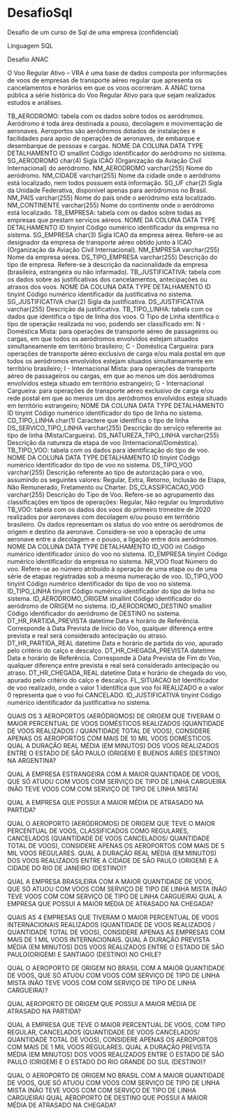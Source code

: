 # DesafioSql

Desafio de um curso de Sql de uma empresa (confidencial)

Linguagem SQL

Desafio ANAC

O Voo Regular Ativo – VRA é uma base de dados composta por informações de voos de empresas de transporte aéreo regular que apresenta os cancelamentos e horários em que os voos ocorreram. A ANAC torna pública a série histórica do Voo Regular Ativo para que sejam
realizados estudos e análises. 

TB_AERODROMO: tabela com os dados sobre todos os aeródromos.
Aeródromo é toda área destinada a pouso, decolagem e movimentação de
aeronaves. Aeroportos são aeródromos dotados de instalações e facilidades para
apoio de operações de aeronaves, de embarque e desembarque de pessoas e
cargas.
NOME DA COLUNA DATA TYPE DETALHAMENTO
ID smallint Código identificador do aeródromo no sistema.
SG_AERODROMO char(4)
Sigla ICAO (Organização da Aviação Civil
Internacional) do aeródromo.
NM_AERODROMO varchar(255) Nome do aeródromo.
NM_CIDADE varchar(255)
Nome da cidade onde o aeródromo está
localizado, nem todos possuem está informação.
SG_UF char(2)
Sigla da Unidade Federativa, disponível apenas
para aeródromos no Brasil.
NM_PAIS varchar(255)
Nome do país onde o aeródromo está
localizado.
NM_CONTINENTE varchar(255)
Nome do continente onde o aeródromo está
localizado.
TB_EMPRESA: tabela com os dados sobre todas as empresas que prestam
serviços aéreos.
NOME DA COLUNA DATA TYPE DETALHAMENTO
ID tinyint
Código numérico identificador da empresa no
sistema.
SG_EMPRESA char(3)
Sigla ICAO da empresa aérea. Refere-se ao
designador da empresa de transporte aéreo
obtido junto à ICAO (Organização da Aviação
Civil Internacional).
NM_EMPRESA varchar(255) Nome da empresa aérea.
DS_TIPO_EMPRESA varchar(255)
Descrição do tipo de empresa. Refere-se à
descrição da nacionalidade da empresa
(brasileira, estrangeira ou não infarmado).
TB_JUSTIFICATIVA: tabela com os dados sobre as justificativas dos
cancelamentos, antecipações ou atrasos dos voos.
NOME DA COLUNA DATA TYPE DETALHAMENTO
ID tinyint
Código numérico identificador da justificativa no
sistema.
SG_JUSTIFICATIVA char(2) Sigla da justificativa.
DS_JUSTIFICATIVA varchar(255) Descrição da justificativa.
TB_TIPO_LINHA: tabela com os dados que identifica o tipo de linha dos voos. O
Tipo de Linha identifica o tipo de operação realizada no voo, podendo ser
classificado em:
N - Doméstica Mista: para operações de transporte aéreo de passageiros ou cargas, em que todos os aeródromos
envolvidos estejam situados simultaneamente em território brasileiro;
C - Doméstica Cargueira: para operações de transporte aéreo exclusivo de carga e/ou mala postal em que todos os
aeródromos envolvidos estejam situados simultaneamente em território brasileiro;
I - Internacional Mista: para operações de transporte aéreo de passageiros ou cargas, em que ao menos um dos
aeródromos envolvidos esteja situado em território estrangeiro;
G - Internacional Cargueira: para operações de transporte aéreo exclusivo de carga e/ou rede postal em que ao
menos um dos aeródromos envolvidos esteja situado em território estrangeiro;
NOME DA COLUNA DATA TYPE DETALHAMENTO
ID tinyint
Código numérico identificador do tipo de linha
no sistema.
CD_TIPO_LINHA char(1) Caractere que identifica o tipo de linha
DS_SERVICO_TIPO_LINHA varchar(255)
Descrição do serviço referente ao tipo de linha
(Mista/Cargueira).
DS_NATUREZA_TIPO_LINHA varchar(255)
Descrição da natureza da etapa de voo
(Internacional/Doméstica).
TB_TIPO_VOO: tabela com os dados para identificação do tipo de voo.
NOME DA COLUNA DATA TYPE DETALHAMENTO
ID tinyint
Código numérico identificador do tipo de voo no
sistema.
DS_TIPO_VOO varchar(255)
Descrição referente ao tipo de autorização para
o voo, assumindo os seguintes valores: Regular,
Extra, Retorno, Inclusão de Etapa, Não
Remunerado, Fretamento ou Charter.
DS_CLASSIFICACAO_VOO varchar(255)
Descrição do Tipo de Voo. Refere-se ao
agrupamento das classificações em tipos de
operações: Regular, Não regular ou Improdutivo
TB_VOO: tabela com os dados dos voos do primeiro trimestre de 2020 realizados por aeronaves com
decolagem e/ou pouso em território brasileiro. Os dados representam os status do voo entre os aeródromos
de origem e destino da aeronave. Considera-se voo a operação de uma aeronave entre a decolagem e o
pouso, a ligação entre dois aeródromos.
NOME DA COLUNA DATA TYPE DETALHAMENTO
ID_VOO int Código numérico identificador único do voo no sistema.
ID_EMPRESA tinyint Código numérico identificador da empresa no sistema.
NR_VOO float Número do voo. Refere-se ao número atribuído à operação de uma etapa ou de uma
série de etapas registradas sob a mesma numeração de voo.
ID_TIPO_VOO tinyint Código numérico identificador do tipo de voo no sistema.
ID_TIPO_LINHA tinyint Código numérico identificador do tipo de linha no sistema.
ID_AERODROMO_ORIGEM smallint Código identificador do aeródromo de ORIGEM no sistema.
ID_AERODROMO_DESTINO smallint Código identificador do aeródromo de DESTINO no sistema.
DT_HR_PARTIDA_PREVISTA datetime Data e horário de Referência. Corresponde à Data Prevista de Início do Voo, qualquer
diferença entre prevista e real será considerado antecipação ou atraso.
DT_HR_PARTIDA_REAL datetime Data e horário de partida do voo, apurado pelo critério do calço e descalço.
DT_HR_CHEGADA_PREVISTA datetime Data e horário de Referência. Corresponde à Data Prevista de Fim do Voo, qualquer
diferença entre prevista e real será considerado antecipação ou atraso.
DT_HR_CHEGADA_REAL datetime Data e horário de chegada do voo, apurado pelo critério do calço e descalço.
FL_SITUACAO bit Identificador de voo realizado, onde o valor 1 identifica que voo foi REALIZADO e o valor
0 representa que o voo foi CANCELADO.
ID_JUSTIFICATIVA tinyint Código numérico identificador da justificativa no sistema.

QUAIS OS 3 AEROPORTOS (AERÓDROMOS) DE ORIGEM QUE TIVERAM O MAIOR PERCENTUAL DE VOOS DOMÉSTICOS REALIZADOS (QUANTIDADE
DE VOOS REALIZADOS / QUANTIDADE TOTAL DE VOOS), CONSIDERE APENAS OS AEROPORTOS COM MAIS DE 10 MIL VOOS DOMÉSTICOS.
QUAL A DURAÇÃO REAL MÉDIA (EM MINUTOS) DOS VOOS REALIZADOS ENTRE O ESTADO DE SÃO PAULO (ORIGEM) E BUENOS AIRES (DESTINO) NA
ARGENTINA?

QUAL A EMPRESA ESTRANGEIRA COM A MAIOR QUANTIDADE DE VOOS, QUE SÓ ATUOU COM VOOS COM SERVIÇO DE TIPO DE LINHA CARGUEIRA
(NÃO TEVE VOOS COM COM SERVIÇO DE TIPO DE LINHA MISTA)

QUAL A EMPRESA QUE POSSUI A MAIOR MÉDIA DE ATRASADO NA PARTIDA?

QUAL O AEROPORTO (AERÓDROMOS) DE ORIGEM QUE TEVE O MAIOR PERCENTUAL DE VOOS, CLASSIFICADOS COMO REGULARES, CANCELADOS
(QUANTIDADE DE VOOS CANCELADOS/ QUANTIDADE TOTAL DE VOOS), CONSIDERE APENAS OS AEROPORTOS COM MAIS DE 5 MIL VOOS
REGULARES. QUAL A DURAÇÃO REAL MÉDIA (EM MINUTOS) DOS VOOS REALIZADOS ENTRE A CIDADE DE SÃO PAULO (ORIGEM) E A CIDADE DO RIO DE JANEIRO
(DESTINO)?

QUAL A EMPRESA BRASILEIRA COM A MAIOR QUANTIDADE DE VOOS, QUE SÓ ATUOU COM VOOS COM SERVIÇO DE TIPO DE LINHA MISTA (NÃO
TEVE VOOS COM COM SERVIÇO DE TIPO DE LINHA CARGUEIRA) QUAL A EMPRESA QUE POSSUI A MAIOR MÉDIA DE ATRASADO NA CHEGADA?

QUAIS AS 4 EMPRESAS QUE TIVERAM O MAIOR PERCENTUAL DE VOOS INTERNACIONAIS REALIZADOS (QUANTIDADE DE VOOS REALIZADOS /
QUANTIDADE TOTAL DE VOOS), CONSIDERE APENAS AS EMPRESAS COM MAIS DE 1 MIL VOOS INTERNACIONAIS.
QUAL A DURAÇÃO PREVISTA MÉDIA (EM MINUTOS) DOS VOOS REALIZADOS ENTRE O ESTADO DE SÃO PAULO(ORIGEM) E SANTIAGO (DESTINO)
NO CHILE?

QUAL O AEROPORTO DE ORIGEM NO BRASIL COM A MAIOR QUANTIDADE DE VOOS, QUE SÓ ATUOU COM VOOS COM SERVIÇO DE TIPO DE LINHA
MISTA (NÃO TEVE VOOS COM COM SERVIÇO DE TIPO DE LINHA CARGUEIRA)?

QUAL AEROPORTO DE ORIGEM QUE POSSUI A MAIOR MÉDIA DE ATRASADO NA PARTIDA?

QUAL A EMPRESA QUE TEVE O MAIOR PERCENTUAL DE VOOS, COM TIPO REGULAR, CANCELADOS (QUANTIDADE DE VOOS CANCELADOS/
QUANTIDADE TOTAL DE VOOS), CONSIDERE APENAS OS AEROPORTOS COM MAIS DE 1 MIL VOOS REGULARES.
QUAL A DURAÇÃO PREVISTA MÉDIA (EM MINUTOS) DOS VOOS REALIZADOS ENTRE O ESTADO DE SÃO PAULO (ORIGEM) E O ESTADO DO RIO
GRANDE DO SUL (DESTINO)?

QUAL O AEROPORTO DE ORIGEM NO BRASIL COM A MAIOR QUANTIDADE DE VOOS, QUE SÓ ATUOU COM VOOS COM SERVIÇO DE TIPO DE LINHA
MISTA (NÃO TEVE VOOS COM COM SERVIÇO DE TIPO DE LINHA CARGUEIRA)
QUAL AEROPORTO DE DESTINO QUE POSSUI A MAIOR MÉDIA DE ATRASADO NA CHEGADA?
